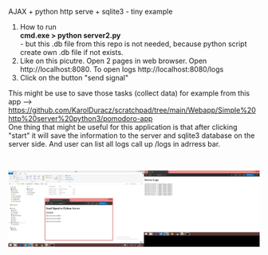AJAX + python http serve + sqlite3 - tiny example
<br />
1. How to run<br />
<b>cmd.exe > python server2.py</b><br /> - but this .db file from this repo is not needed, because python script create own .db file if not exists.
2. Like on this picutre. Open 2 pages in web browser. Open http://localhost:8080. To open logs http://localhost:8080/logs<br />
3. Click on the button "send signal" <br />

This might be use to save those tasks (collect data)  for example from this app --> https://github.com/KarolDuracz/scratchpad/tree/main/Webapp/Simple%20http%20server%20python3/pomodoro-app <br />
One thing that might be useful for this application is that after clicking "start" it will save the information to the server and sqlite3 database on the server side. And user can list all logs call up /logs in adrress bar.

<br />

![dump](https://raw.githubusercontent.com/KarolDuracz/scratchpad/main/Webapp/Simple%20http%20server%20python3/ajax%20http%20python%20server%20and%20sqlite3/40%20-%2011-09-2024%20-%20ajax%20http%20python%20server%20and%20sqlite3.png)
